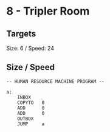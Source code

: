 # 8 - Tripler Room

## Targets
Size: 6 / Speed: 24

## Size / Speed
```
-- HUMAN RESOURCE MACHINE PROGRAM --

a:
    INBOX   
    COPYTO   0
    ADD      0
    ADD      0
    OUTBOX  
    JUMP     a



```